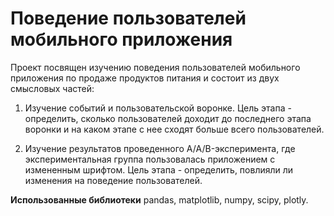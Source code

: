 # Поведение пользователей мобильного приложения

Проект посвящен изучению поведения пользователей мобильного приложения по продаже продуктов питания и состоит из двух смысловых частей:

1. Изучение событий и пользовательской воронке. Цель этапа - определить, сколько пользователей доходит до последнего этапа воронки и на каком этапе с нее сходят больше всего пользователей.

2. Изучение результатов проведенного A/A/B-эксперимента, где экспериментальная группа пользовалась приложением с измененным шрифтом. Цель этапа - определить, повлияли ли изменения на поведение пользователей. 

**Использованные библиотеки** pandas, matplotlib, numpy, scipy, plotly.


```python

```
